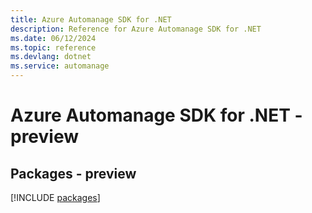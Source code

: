```yaml
---
title: Azure Automanage SDK for .NET
description: Reference for Azure Automanage SDK for .NET
ms.date: 06/12/2024
ms.topic: reference
ms.devlang: dotnet
ms.service: automanage
---
```

# Azure Automanage SDK for .NET - preview
## Packages - preview
[!INCLUDE [packages](automanage-index.md)]